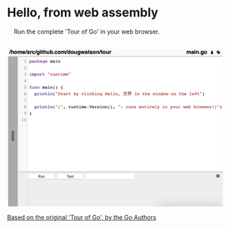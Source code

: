 # Hello, from web assembly

&nbsp;&nbsp;&nbsp;&nbsp;<span id="home/src/github.com/gocoderpro/tour">Run the complete 'Tour of Go' in your web browser.<span>
<br><br>

[<img target="_blank" src="static/img/gocoder.png">](http://app.gocoder.io)

  <a href="https://go.dev/tour/welcome/1">Based on the original 'Tour of Go', by the Go Authors</a>
  
